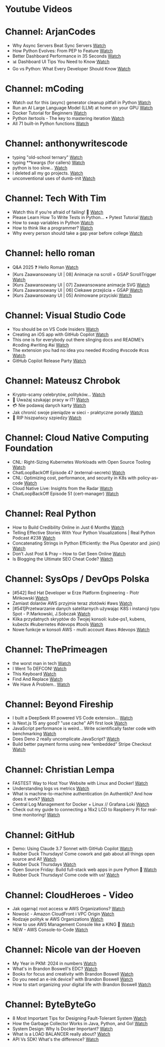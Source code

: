 
Youtube Videos
==============

# Channel: ArjanCodes
  
 - Why Async Servers Beat Sync Servers  [Watch](https://youtu.be/-qgfkLmx0WM)  
 - How Python Evolves: From PEP to Feature  [Watch](https://youtu.be/TzpOdpdX7pE)  
 - Better Dashboard Performance in 35 Seconds  [Watch](https://youtu.be/0kE0qewcIfM)  
 - 📊 Dashboard UI Tips You Need to Know  [Watch](https://youtu.be/q7OGeOKziUM)  
 - Go vs Python: What Every Developer Should Know  [Watch](https://youtu.be/bhIrmT4uf1M)
# Channel: mCoding
  
 - Watch out for this (async) generator cleanup pitfall in Python  [Watch](https://youtu.be/N56Jrqc7SBk)  
 - Run an AI Large Language Model (LLM) at home on your GPU  [Watch](https://youtu.be/RejIVgfER-4)  
 - Docker Tutorial for Beginners  [Watch](https://youtu.be/b0HMimUb4f0)  
 - Python itertools - The key to mastering iteration  [Watch](https://youtu.be/1p7xa_BHYDs)  
 - All 71 built-in Python functions  [Watch](https://youtu.be/7Qu_KXc7xSI)
# Channel: anthonywritescode
  
 - typing "old-school ternary"  [Watch](https://youtu.be/BeKdKpw5StU)  
 - typing **kwargs (for callers)  [Watch](https://youtu.be/Nb2mIrfUHNw)  
 - python is too slow...  [Watch](https://youtu.be/FFoeU3t-N4c)  
 - I deleted all my go projects.  [Watch](https://youtu.be/xuv9A7CJF54)  
 - unconventional uses of dumb-init  [Watch](https://youtu.be/thqnRzzXZvQ)
# Channel: Tech With Tim
  
 - Watch this if you’re afraid of failing! 🚨  [Watch](https://youtu.be/4BG_RIwuTdg)  
 - Please Learn How To Write Tests in Python… • Pytest Tutorial  [Watch](https://youtu.be/EgpLj86ZHFQ)  
 - How to swap variables in Python  [Watch](https://youtu.be/BhehLX-N94M)  
 - How to think like a programmer?  [Watch](https://youtu.be/qHn4rbKU7h4)  
 - Why every person should take a gap year before college  [Watch](https://youtu.be/ohWoh-mRAfk)
# Channel: hello roman
  
 - Q&A 2025 ❓ Hello Roman  [Watch](https://youtu.be/8aCN2-puJpM)  
 - [Kurs Zaawansowany UI | 08] Animacje na scroll + GSAP ScrollTrigger  [Watch](https://youtu.be/srkezHzMCPU)  
 - [Kurs Zaawansowany UI | 07] Zaawansowane animacje SVG  [Watch](https://youtu.be/Jbwut40SnAY)  
 - [Kurs Zaawansowany UI | 06] Ciekawe przejścia + GSAP  [Watch](https://youtu.be/7rtNmrVIxA8)  
 - [Kurs Zaawansowany UI | 05] Animowane przyciski  [Watch](https://youtu.be/uUqrqnTlHf4)
# Channel: Visual Studio Code
  
 - You should be on VS Code Insiders  [Watch](https://youtu.be/Jlr8FhBitNw)  
 - Creating an iOS app with GitHub Copilot  [Watch](https://youtu.be/8sdkzXA0bzw)  
 - This one is for everybody out there slinging docs and README’s #coding  #writing  #ai  [Watch](https://youtu.be/80ph9RYLct8)  
 - The extension you had no idea you needed #coding #vscode #css  [Watch](https://youtu.be/oVS-NPxGZmE)  
 - GitHub Copilot Release Party  [Watch](https://youtu.be/yzl7RtJZCEE)
# Channel: Mateusz Chrobok
  
 - Krypto-scamy celebrytów, polityków…  [Watch](https://youtu.be/o5ifKmdyeNI)  
 - 👺 Uważaj szukając pracy w IT!  [Watch](https://youtu.be/t0CAfOBkae8)  
 - 💳 Nie podawaj danych karty  [Watch](https://youtu.be/TAI15StZ3m0)  
 - Jak chronić swoje pieniądze w sieci - praktyczne porady  [Watch](https://youtu.be/wdFv1NQqlaw)  
 - 👻 RIP hiszpańscy szpiedzy  [Watch](https://youtu.be/vhmAM9E5AYs)
# Channel: Cloud Native Computing Foundation
  
 - CNL: Right-Sizing Kubernetes Workloads with Open Source Tooling  [Watch](https://youtu.be/v-e8gMvz6yQ)  
 - ChatLoopBackOff Episode 47 (external-secrets)  [Watch](https://youtu.be/F1VRkXR1UG0)  
 - CNL: Optimizing cost, performance, and security in K8s with policy-as-code  [Watch](https://youtu.be/O5YBwJO6FCw)  
 - Cloud Native Live: Insights from the Radar  [Watch](https://youtu.be/Sxnqk6EoB-s)  
 - ChatLoopBackOff Episode 51 (cert-manager)  [Watch](https://youtu.be/UR64KulZDCM)
# Channel: Real Python
  
 - How to Build Credibility Online in Just 6 Months  [Watch](https://youtu.be/XCsQjlOLqjY)  
 - Telling Effective Stories With Your Python Visualizations | Real Python Podcast #238  [Watch](https://youtu.be/z5XAFyWqzl0)  
 - Concatenating Strings in Python Efficiently: the Plus Operator and .join()  [Watch](https://youtu.be/ceDnOVc4eaE)  
 - Don’t Just Post & Pray – How to Get Seen Online  [Watch](https://youtu.be/I1vXNnOo9Bo)  
 - Is Blogging the Ultimate SEO Cheat Code?  [Watch](https://youtu.be/Wxat8IeZ-LA)
# Channel: SysOps / DevOps Polska
  
 - [#542] Red Hat Developer w Erze Platform Engineering - Piotr Mińkowski  [Watch](https://youtu.be/5mcnV60ckPg)  
 - Zamiast dolarów AWS przyjmie teraz złotówki #aws  [Watch](https://youtu.be/jnjCOTvmpjU)  
 - [#541]Przetwarzanie danych satelitarnych używając K8S i instancji typu Spot - P.Markowski, J.Sobczak  [Watch](https://youtu.be/vQ86Y9RX0Bg)  
 - Kilka przydatnych skryptów do Twojej konsoli: kube-ps1, kubens, kubectx #kubernetes #devops #tools  [Watch](https://youtu.be/59aCpkarSHw)  
 - Nowe funkcje w konsoli AWS - multi account #aws #devops  [Watch](https://youtu.be/ECQmtAYrTgg)
# Channel: ThePrimeagen
  
 - the worst man in tech  [Watch](https://youtu.be/A_XGsAl-LqY)  
 - I Went To DEFCON!  [Watch](https://youtu.be/GwcFxTuMYmU)  
 - This Keyboard  [Watch](https://youtu.be/dhuX9t2j5Hc)  
 - Find And Replace  [Watch](https://youtu.be/v2a6Nv7RSd0)  
 - We Have A Problem..  [Watch](https://youtu.be/1-0r90bm6CE)
# Channel: Beyond Fireship
  
 - I built a DeepSeek R1 powered VS Code extension…  [Watch](https://youtu.be/clJCDHml2cA)  
 - Is Next.js 15 any good? "use cache" API first look  [Watch](https://youtu.be/xWkozeculPo)  
 - JavaScript performance is weird... Write scientifically faster code with benchmarking  [Watch](https://youtu.be/_pWA4rbzvIg)  
 - Does Deno 2 really uncomplicate JavaScript?  [Watch](https://youtu.be/8IHhvkaVqVE)  
 - Build better payment forms using new “embedded” Stripe Checkout  [Watch](https://youtu.be/7WFXl4-aCxs)
# Channel: Christian Lempa
  
 - FASTEST Way to Host Your Website with Linux and Docker!  [Watch](https://youtu.be/gJxhx5wEAzA)  
 - Understanding logs vs metrics  [Watch](https://youtu.be/zzK8B0MhUho)  
 - What is machine-to-machine authentication (in Authentik)? And how does it work?  [Watch](https://youtu.be/bS_Pey6yAjA)  
 - Central Log Management for Docker + Linux // Grafana Loki  [Watch](https://youtu.be/KK9FI4OfPUY)  
 - Check out my guide to connecting a 16x2 LCD to Raspberry Pi for real-time monitoring!  [Watch](https://youtu.be/Ea8ME7omdlM)
# Channel: GitHub
  
 - Demo: Using Claude 3.7 Sonnet with GitHub Copilot  [Watch](https://youtu.be/LHVLyqc_WBM)  
 - Rubber Duck Thursdays! Come cowork and gab about all things open source and AI!  [Watch](https://youtu.be/AGEWZrTh0vE)  
 - Rubber Duck Thursdays  [Watch](https://youtu.be/l4oAFiEFrl0)  
 - Open Source Friday: Build full-stack web apps in pure Python 🐍  [Watch](https://youtu.be/FPOpXOqDsyE)  
 - Rubber Duck Thursdays! Come code with us!  [Watch](https://youtu.be/YKufzUw1Xuo)
# Channel: CloudHeroes - Video
  
 - Jak ogarnąć root access w AWS Organizations?  [Watch](https://youtu.be/q5Lyj7RYxBk)  
 - Nowość - Amazon CloudFront i VPC Origin  [Watch](https://youtu.be/QEpjk36AEIA)  
 - Rodzaje polityk w AWS Organizations  [Watch](https://youtu.be/IuSgrk7LA_4)  
 - How to use AWS Management Console like a KING 👑  [Watch](https://youtu.be/Ki3U10-tC7U)  
 - NEW - AWS Console-to-Code  [Watch](https://youtu.be/_usWUKodGy8)
# Channel: Nicole van der Hoeven
  
 - My Year in PKM: 2024 in numbers  [Watch](https://youtu.be/NxCZ8GaM-Vw)  
 - What's in Brandon Boswell's EDC?  [Watch](https://youtu.be/Noswl0jCA4k)  
 - Books for focus and creativity with Brandon Boswell  [Watch](https://youtu.be/Ugc4U8Rx7RM)  
 - Do you need an e-ink device? with Brandon Boswell  [Watch](https://youtu.be/uUKPV6mWMFM)  
 - How to start organizing your digital life with Brandon Boswell  [Watch](https://youtu.be/Ykhyw3T3ICU)
# Channel: ByteByteGo
  
 - 8 Most Important Tips for Designing Fault-Tolerant System  [Watch](https://youtu.be/3Lis4w4_bBc)  
 - How the Garbage Collector Works in Java, Python, and Go!  [Watch](https://youtu.be/3Kqal7QaCCM)  
 - System Design: Why Is Docker Important?  [Watch](https://youtu.be/QEzbZKtLi-g)  
 - What is a LOAD BALANCER really about?  [Watch](https://youtu.be/LQuuoHTyYz8)  
 - API Vs SDK! What's the difference?  [Watch](https://youtu.be/GhX8sNyFo5w)